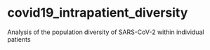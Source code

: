 # covid19_intrapatient_diversity
Analysis of the population diversity of SARS-CoV-2 within individual patients

